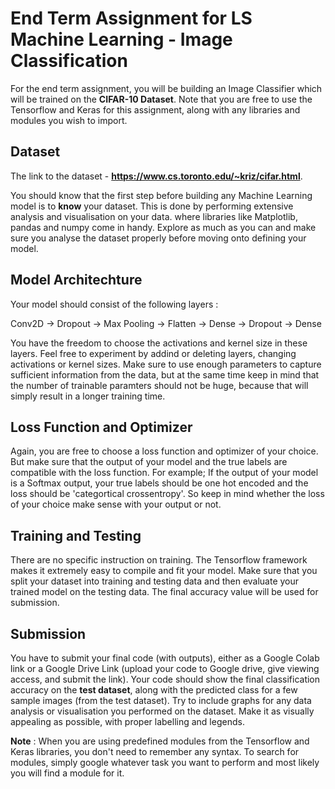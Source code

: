 # End Term Assignment for LS Machine Learning - Image Classification

For the end term assignment, you will be building an Image Classifier which will be trained on the **CIFAR-10 Dataset**. Note that you are free to use the Tensorflow and Keras for this assignment, along with any libraries and modules you wish to import.

## Dataset
The link to the dataset - **https://www.cs.toronto.edu/~kriz/cifar.html**. 

You should know that the first step before building any Machine Learning model is to **know** your dataset. This is done by performing extensive analysis and visualisation on your data. where libraries like Matplotlib, pandas and numpy come in handy. Explore as much as you can and make sure you analyse the dataset properly before moving onto defining your model.  

## Model Architechture
Your model should consist of the following layers :

Conv2D -> Dropout -> Max Pooling -> Flatten -> Dense -> Dropout -> Dense 

You have the freedom to choose the activations and kernel size in these layers. Feel free to experiment by addind or deleting layers, changing activations or kernel sizes. Make sure to use enough parameters to capture sufficient information from the data, but at the same time keep in mind that the number of trainable paramters should not be huge, because that will simply result in a longer training time. 

## Loss Function and Optimizer
Again, you are free to choose a loss function and optimizer of your choice. But make sure that the output of your model and the true labels are compatible with the loss function. For example; If the output of your model is a Softmax output, your true labels should be one hot encoded and the loss should be 'categortical crossentropy'. So keep in mind whether the loss of your choice make sense with your output or not. 

## Training and Testing
There are no specific instruction on training. The Tensorflow framework makes it extremely easy to compile and fit your model. Make sure that you split your dataset into training and testing data and then evaluate your trained model on the testing data. The final accuracy value will be used for submission. 

## Submission 
You have to submit your final code (with outputs), either as a Google Colab link or a Google Drive Link (upload your code to Google drive, give viewing access, and submit the link). Your code should show the final classification accuracy on the **test dataset**, along with the predicted class for a few sample images (from the test dataset). Try to include graphs for any data analysis or visualisation you performed on the dataset. Make it as visually appealing as possible, with proper labelling and legends.


**Note** : When you are using predefined modules from the Tensorflow and Keras libraries, you don't need to remember any syntax. To search for modules, simply google whatever task you want to perform and most likely you will find a module for it.



